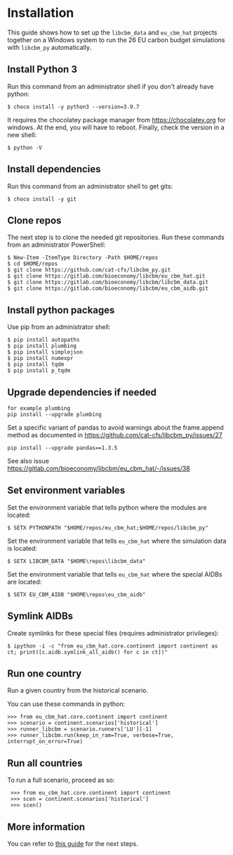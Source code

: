 # Installation

This guide shows how to set up the `libcbm_data` and `eu_cbm_hat` projects together on a Windows system to run the 26 EU carbon budget simulations with `libcbm_py` automatically.

## Install Python 3

Run this command from an administrator shell if you don't already have python:

    $ choco install -y python3 --version=3.9.7

It requires the chocolatey package manager from https://chocolatey.org for windows. At the end, you will have to reboot.
Finally, check the version in a new shell:

    $ python -V

## Install dependencies

Run this command from an administrator shell to get gits:

    $ choco install -y git

## Clone repos

The next step is to clone the needed git repositories.
Run these commands from an administrator PowerShell:

    $ New-Item -ItemType Directory -Path $HOME/repos
    $ cd $HOME/repos
    $ git clone https://github.com/cat-cfs/libcbm_py.git
    $ git clone https://gitlab.com/bioeconomy/libcbm/eu_cbm_hat.git
    $ git clone https://gitlab.com/bioeconomy/libcbm/libcbm_data.git
    $ git clone https://gitlab.com/bioeconomy/libcbm/eu_cbm_aidb.git

## Install python packages

Use pip from an administrator shell:

    $ pip install autopaths
    $ pip install plumbing
    $ pip install simplejson
    $ pip install numexpr
    $ pip install tqdm
    $ pip install p_tqdm


## Upgrade dependencies if needed

    for example plumbing
    pip install --upgrade plumbing

Set a specific variant of pandas to avoid warnings about the frame.append method as 
documented in https://github.com/cat-cfs/libcbm_py/issues/27

    pip install --upgrade pandas==1.3.5

See also issue https://gitlab.com/bioeconomy/libcbm/eu_cbm_hat/-/issues/38 

## Set environment variables

Set the environment variable that tells python where the modules are located:

    $ SETX PYTHONPATH "$HOME/repos/eu_cbm_hat;$HOME/repos/libcbm_py"

Set the environment variable that tells `eu_cbm_hat` where the simulation data is located:

    $ SETX LIBCBM_DATA "$HOME\repos\libcbm_data"

Set the environment variable that tells `eu_cbm_hat` where the special AIDBs are located:

    $ SETX EU_CBM_AIDB "$HOME\repos\eu_cbm_aidb"

## Symlink AIDBs

Create symlinks for these special files (requires administrator privileges):

    $ ipython -i -c "from eu_cbm_hat.core.continent import continent as ct; print([c.aidb.symlink_all_aidb() for c in ct])"

## Run one country

Run a given country from the historical scenario.

You can use these commands in python:

    >>> from eu_cbm_hat.core.continent import continent
    >>> scenario = continent.scenarios['historical']
    >>> runner_libcbm = scenario.runners['LU'][-1]
    >>> runner_libcbm.run(keep_in_ram=True, verbose=True, interrupt_on_error=True)

## Run all countries

To run a full scenario, proceed as so:

     >>> from eu_cbm_hat.core.continent import continent
     >>> scen = continent.scenarios['historical']
     >>> scen()

## More information

You can refer to [this guide](setup_on_linux.md#Run) for the next steps.

